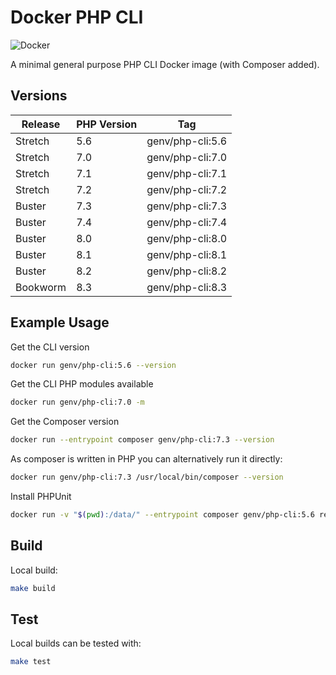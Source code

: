 # Docker PHP CLI

![Docker](https://github.com/Gibbs/docker-php-cli/actions/workflows/build.yml/badge.svg)

A minimal general purpose PHP CLI Docker image (with Composer added).

## Versions

| Release | PHP Version | Tag              |
|---------|-------------|------------------|
| Stretch | 5.6         | genv/php-cli:5.6 |
| Stretch | 7.0         | genv/php-cli:7.0 |
| Stretch | 7.1         | genv/php-cli:7.1 |
| Stretch | 7.2         | genv/php-cli:7.2 |
| Buster  | 7.3         | genv/php-cli:7.3 |
| Buster  | 7.4         | genv/php-cli:7.4 |
| Buster  | 8.0         | genv/php-cli:8.0 |
| Buster  | 8.1         | genv/php-cli:8.1 |
| Buster  | 8.2         | genv/php-cli:8.2 |
| Bookworm | 8.3         | genv/php-cli:8.3 |

## Example Usage

Get the CLI version

```bash
docker run genv/php-cli:5.6 --version
```

Get the CLI PHP modules available

```bash
docker run genv/php-cli:7.0 -m
```

Get the Composer version

```bash
docker run --entrypoint composer genv/php-cli:7.3 --version
```

As composer is written in PHP you can alternatively run it directly:

```bash
docker run genv/php-cli:7.3 /usr/local/bin/composer --version
```

Install PHPUnit

```bash
docker run -v "$(pwd):/data/" --entrypoint composer genv/php-cli:5.6 require phpunit/phpunit
```

## Build

Local build:

```bash
make build
```

## Test

Local builds can be tested with:

```bash
make test
```
